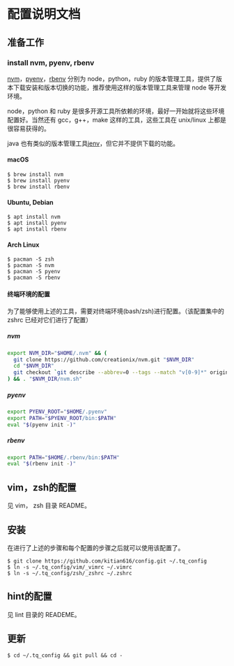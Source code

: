 # 配置说明文档

## 准备工作

### install nvm, pyenv, rbenv

[nvm](https://github.com/creationix/nvm)，[pyenv](https://github.com/yyuu/pyenv)，[rbenv](https://github.com/rbenv/rbenv) 分别为 node，python，ruby 的版本管理工具，提供了版本下载安装和版本切换的功能，推荐使用这样的版本管理工具来管理 node 等开发环境。

node，python 和 ruby 是很多开源工具所依赖的环境，最好一开始就将这些环境配置好。当然还有 gcc，g++，make 这样的工具，这些工具在 unix/linux 上都是很容易获得的。

java 也有类似的版本管理工具[jenv](https://github.com/gcuisinier/jenv)，但它并不提供下载的功能。

#### macOS

```
$ brew install nvm
$ brew install pyenv
$ brew install rbenv
```

#### Ubuntu, Debian

```
$ apt install nvm
$ apt install pyenv
$ apt install rbenv
```

#### Arch Linux

```
$ pacman -S zsh
$ pacman -S nvm
$ pacman -S pyenv
$ pacman -S rbenv
```

#### 终端环境的配置

为了能够使用上述的工具，需要对终端环境(bash/zsh)进行配置。（该配置集中的 zshrc 已经对它们进行了配置）

##### nvm

```bash
export NVM_DIR="$HOME/.nvm" && (
  git clone https://github.com/creationix/nvm.git "$NVM_DIR"
  cd "$NVM_DIR"
  git checkout `git describe --abbrev=0 --tags --match "v[0-9]*" origin`
) && . "$NVM_DIR/nvm.sh"
```

##### pyenv

```bash
export PYENV_ROOT="$HOME/.pyenv"
export PATH="$PYENV_ROOT/bin:$PATH"
eval "$(pyenv init -)"
```

##### rbenv

```bash
export PATH="$HOME/.rbenv/bin:$PATH"
eval "$(rbenv init -)"
```

## vim，zsh的配置

见 vim， zsh 目录 README。

## 安装

在进行了上述的步骤和每个配置的步骤之后就可以使用该配置了。

```
$ git clone https://github.com/kitian616/config.git ~/.tq_config
$ ln -s ~/.tq_config/vim/_vimrc ~/.vimrc
$ ln -s ~/.tq_config/zsh/_zshrc ~/.zshrc
```

## hint的配置

见 lint 目录的 READEME。

## 更新

```
$ cd ~/.tq_config && git pull && cd -
```

